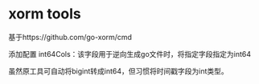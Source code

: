 # xorm tools

基于https://github.com/go-xorm/cmd

添加配置
int64Cols：该字段用于逆向生成go文件时，将指定字段指定为int64

虽然原工具可自动将bigint转成int64，但习惯将时间戳字段为int类型。